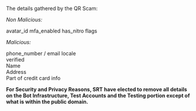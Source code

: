 The details gathered by the QR Scam:

*Non Malicious:*

avatar_id 
mfa_enabled
has_nitro
flags

*Malicious:*

phone_number /
email 
locale \
verified \
Name \
Address \
Part of credit card info 

**For Security and Privacy Reasons, SRT have elected to remove all details on the Bot Infrastructure, Test Accounts and the Testing portion except of what is within the public domain.**


